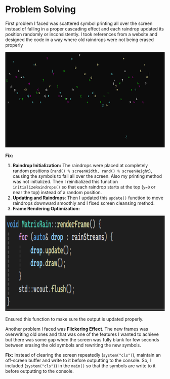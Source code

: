 
# Problem Solving
First problem I faced was scattered symbol printing all over the screen instead of falling in a proper cascading effect  and each raindrop updated its position randomly or inconsistently. I took references from a website and designed the code in a way where old raindrops were not being erased properly

<img src="https://raw.githubusercontent.com/par2hibATU/DigitalRain_Project.Cpp/main/docs/assets/images/33.png" width="650" height="300">

**Fix:** 

 1. **Raindrop Initialization:**  The raindrops were placed at completely random positions (`rand() % screenWidth, rand() %
    screenHeight`), causing the symbols to fall all over the screen.
    Also my printing method was not initialized. Then I reinitialized
    this function `initializeRaindrops()`  so that each raindrop starts
    at the top (`y=0` or near the top) instead of a random position.
 2. **Updating and Raindrops**: Then I updated this `update()` function to move raindrops downward smoothly and I fixed screen cleansing method.
 3. **Frame Rendering Optimization:** 
  <img src="https://raw.githubusercontent.com/par2hibATU/DigitalRain_Project.Cpp/main/docs/assets/images/34.png" width="650" height="300">
  
  Ensured this function to make sure the output is updated properly.

Another problem I faced was **Flickering Effect**.  The new frames was overwriting old ones and that was one of the features I wanted to achieve but there was some gap when the screen was fully blank for few seconds between erasing the old symbols and rewriting the new symbols.

**Fix:** Instead of clearing the screen repeatedly (`system("cls")`), maintain an off-screen buffer and write to it before outputting to the console. So, I included (`system("cls")`) in the `main()`  so that the symbols are write to it before outputting to the console.
